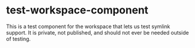 # test-workspace-component

This is a test component for the workspace that lets us test symlink support. It is private, not published, and should not ever be needed outside of testing.